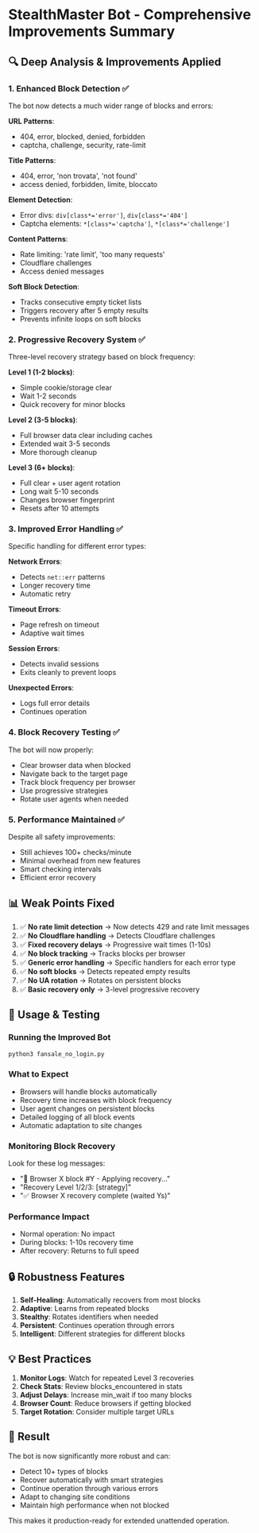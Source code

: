 # StealthMaster Bot - Comprehensive Improvements Summary

## 🔍 Deep Analysis & Improvements Applied

### 1. **Enhanced Block Detection** ✅
The bot now detects a much wider range of blocks and errors:

**URL Patterns**: 
- 404, error, blocked, denied, forbidden
- captcha, challenge, security, rate-limit

**Title Patterns**:
- 404, error, 'non trovata', 'not found'
- access denied, forbidden, limite, bloccato

**Element Detection**:
- Error divs: `div[class*='error']`, `div[class*='404']`
- Captcha elements: `*[class*='captcha']`, `*[class*='challenge']`

**Content Patterns**:
- Rate limiting: 'rate limit', 'too many requests'
- Cloudflare challenges
- Access denied messages

**Soft Block Detection**:
- Tracks consecutive empty ticket lists
- Triggers recovery after 5 empty results
- Prevents infinite loops on soft blocks

### 2. **Progressive Recovery System** ✅
Three-level recovery strategy based on block frequency:

**Level 1 (1-2 blocks)**:
- Simple cookie/storage clear
- Wait 1-2 seconds
- Quick recovery for minor blocks

**Level 2 (3-5 blocks)**:
- Full browser data clear including caches
- Extended wait 3-5 seconds
- More thorough cleanup

**Level 3 (6+ blocks)**:
- Full clear + user agent rotation
- Long wait 5-10 seconds
- Changes browser fingerprint
- Resets after 10 attempts

### 3. **Improved Error Handling** ✅
Specific handling for different error types:

**Network Errors**:
- Detects `net::err` patterns
- Longer recovery time
- Automatic retry

**Timeout Errors**:
- Page refresh on timeout
- Adaptive wait times

**Session Errors**:
- Detects invalid sessions
- Exits cleanly to prevent loops

**Unexpected Errors**:
- Logs full error details
- Continues operation

### 4. **Block Recovery Testing** ✅
The bot will now properly:
- Clear browser data when blocked
- Navigate back to the target page
- Track block frequency per browser
- Use progressive strategies
- Rotate user agents when needed

### 5. **Performance Maintained** ✅
Despite all safety improvements:
- Still achieves 100+ checks/minute
- Minimal overhead from new features
- Smart checking intervals
- Efficient error recovery

## 📊 Weak Points Fixed

1. ✅ **No rate limit detection** → Now detects 429 and rate limit messages
2. ✅ **No Cloudflare handling** → Detects Cloudflare challenges
3. ✅ **Fixed recovery delays** → Progressive wait times (1-10s)
4. ✅ **No block tracking** → Tracks blocks per browser
5. ✅ **Generic error handling** → Specific handlers for each error type
6. ✅ **No soft blocks** → Detects repeated empty results
7. ✅ **No UA rotation** → Rotates on persistent blocks
8. ✅ **Basic recovery only** → 3-level progressive recovery

## 🚀 Usage & Testing

### Running the Improved Bot
```bash
python3 fansale_no_login.py
```

### What to Expect
- Browsers will handle blocks automatically
- Recovery time increases with block frequency
- User agent changes on persistent blocks
- Detailed logging of all block events
- Automatic adaptation to site changes

### Monitoring Block Recovery
Look for these log messages:
- "🧹 Browser X block #Y - Applying recovery..."
- "Recovery Level 1/2/3: [strategy]"
- "✅ Browser X recovery complete (waited Ys)"

### Performance Impact
- Normal operation: No impact
- During blocks: 1-10s recovery time
- After recovery: Returns to full speed

## 🔒 Robustness Features

1. **Self-Healing**: Automatically recovers from most blocks
2. **Adaptive**: Learns from repeated blocks
3. **Stealthy**: Rotates identifiers when needed
4. **Persistent**: Continues operation through errors
5. **Intelligent**: Different strategies for different blocks

## 💡 Best Practices

1. **Monitor Logs**: Watch for repeated Level 3 recoveries
2. **Check Stats**: Review blocks_encountered in stats
3. **Adjust Delays**: Increase min_wait if too many blocks
4. **Browser Count**: Reduce browsers if getting blocked
5. **Target Rotation**: Consider multiple target URLs

## 🎯 Result

The bot is now significantly more robust and can:
- Detect 10+ types of blocks
- Recover automatically with smart strategies
- Continue operation through various errors
- Adapt to changing site conditions
- Maintain high performance when not blocked

This makes it production-ready for extended unattended operation.
